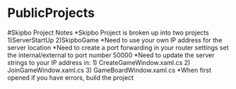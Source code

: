 # PublicProjects

#Skipbo Project Notes
*Skipbo Project is broken up into two projects
	1)ServerStartUp
	2)SkipboGame
*Need to use your own IP address for the server location
*Need to create a port forwarding in your router settings set the internal/external to port number 50000 
*Need to update the server strings to your IP address in:
	1) CreateGameWindow.xaml.cs
	2) JoinGameWindow.xaml.cs
	3) GameBoardWindow.xaml.cs
*When first opened if you have errors, build the project